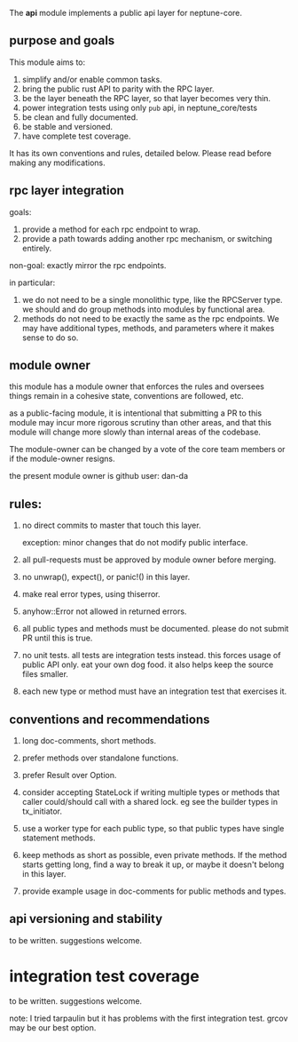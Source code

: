 The **api** module implements a public api layer for neptune-core.

## purpose and goals

This module aims to:

1. simplify and/or enable common tasks.
2. bring the public rust API to parity with the RPC layer.
3. be the layer beneath the RPC layer, so that layer becomes very thin.
4. power integration tests using only `pub` api, in neptune_core/tests
5. be clean and fully documented.
6. be stable and versioned.
7. have complete test coverage.

It has its own conventions and rules, detailed below.
Please read before making any modifications.

## rpc layer integration

goals:

1. provide a method for each rpc endpoint to wrap.
2. provide a path towards adding another rpc mechanism, or switching entirely.

non-goal:  exactly mirror the rpc endpoints.

in particular:

1. we do not need to be a single monolithic type, like the RPCServer type.  we should and do group methods into modules by functional area.
2. methods do not need to be exactly the same as the rpc endpoints.  We may have additional types, methods, and parameters where it makes sense to do so.

## module owner

this module has a module owner that enforces the rules and oversees things remain in a cohesive state, conventions are followed, etc.

as a public-facing module, it is intentional that submitting a PR to this module may incur more rigorous scrutiny than other areas, and that this module will change more slowly than internal areas of the codebase.

The module-owner can be changed by a vote of the core team members
or if the module-owner resigns.

the present module owner is github user: dan-da

## rules:

1. no direct commits to master that touch this layer.

   exception: minor changes that do not modify public interface.

2. all pull-requests must be approved by module owner before merging.

3. no unwrap(), expect(), or panic!() in this layer.

4. make real error types, using thiserror.

5. anyhow::Error not allowed in returned errors.

6. all public types and methods must be documented.
   please do not submit PR until this is true.

7. no unit tests. all tests are integration tests instead. this forces usage of public API only. eat your own dog food. it also
helps keep the source files smaller.

8. each new type or method must have an integration test that
   exercises it.


## conventions and recommendations

1. long doc-comments, short methods.

2. prefer methods over standalone functions.

3. prefer Result over Option.

4. consider accepting StateLock if writing multiple types or methods that caller could/should call with a shared lock. eg see the builder types in tx_initiator.

5. use a worker type for each public type, so that public types have single statement methods.

6. keep methods as short as possible, even private methods.  If the
method starts getting long, find a way to break it up, or maybe it doesn't belong in this layer.

7. provide example usage in doc-comments for public methods and types.

## api versioning and stability

to be written.  suggestions welcome.

# integration test coverage

to be written. suggestions welcome.

note: I tried tarpaulin but it has problems with the first
integration test.  grcov may be our best option.
